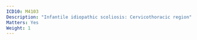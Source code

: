```yaml
---
ICD10: M4103
Description: "Infantile idiopathic scoliosis: Cervicothoracic region"
Matters: Yes
Weight: 1
---
```

